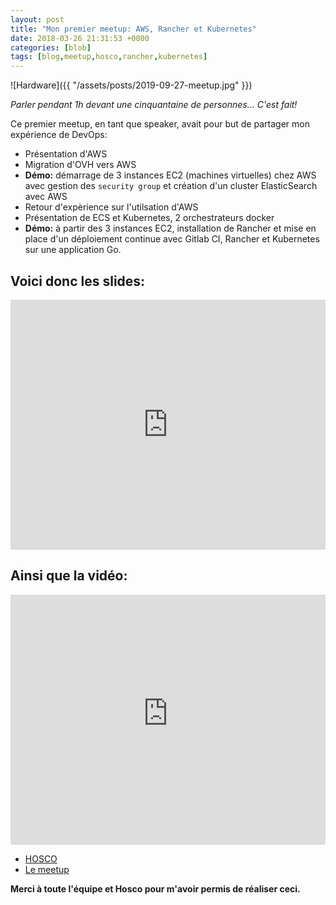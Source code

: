 ```yaml
---
layout: post
title: "Mon premier meetup: AWS, Rancher et Kubernetes"
date: 2018-03-26 21:31:53 +0000
categories: [blob]
tags: [blog,meetup,hosco,rancher,kubernetes]
---
```

![Hardware]({{ "/assets/posts/2019-09-27-meetup.jpg" }})

*Parler pendant 1h devant une cinquantaine de personnes... C'est fait!*

Ce premier meetup, en tant que speaker, avait pour but de partager mon expérience de DevOps:

* Présentation d'AWS
* Migration d'OVH vers AWS
* **Démo:** démarrage de 3 instances EC2 (machines virtuelles) chez AWS avec gestion des `security group` et création d'un cluster ElasticSearch avec AWS
* Retour d'expèrience sur l'utilsation d'AWS
* Présentation de ECS et Kubernetes, 2 orchestrateurs docker
* **Démo:** à partir des 3 instances EC2, installation de Rancher et mise en place d'un déploiement continue avec Gitlab CI, Rancher et Kubernetes sur une application Go.

## Voici donc les slides:

<embed src="https://cdn.hosco.com/tech/HOSCO-Meetup-20180927-A-Tech-Journey.pdf" width="100%" height="400px" />

## Ainsi que la vidéo:

<iframe width="100%" height="400px" src="https://s3.eu-central-1.amazonaws.com/hosco-cdn/tech/meetup-2018-09-27.m4v" frameborder="0" allowfullscreen></iframe>

* [HOSCO](https://www.hosco.com/)
* [Le meetup](https://www.meetup.com/SRE-DevOps-Hosco-A-tech-Journey-to-Rancher-Kubernetes/events/254270399/)

**Merci à toute l'équipe et Hosco pour m'avoir permis de réaliser ceci.**
